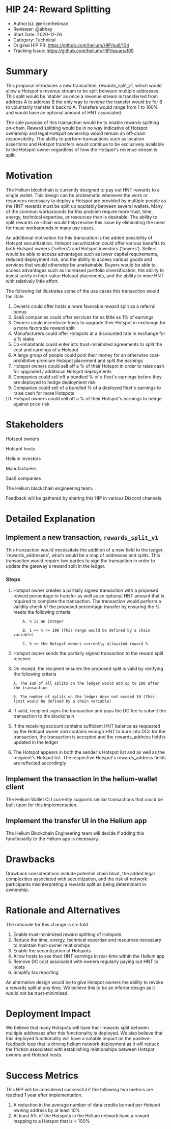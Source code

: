 # HIP 24: Reward Splitting

- Author(s): @ericmheilman
- Reviewer: @abhay
- Start Date: 2020-12-26
- Category: Technical
- Original HIP PR: <https://github.com/helium/HIP/pull/104>
- Tracking Issue: <https://github.com/helium/HIP/issues/105>

# Summary

This proposal introduces a new transaction, rewards_split_v1, which would allow a Hotspot's revenue
stream to be split between multiple addresses. This split would be 'stable' as once a revenue stream
is transferred from address A to address B the only way to reverse the transfer would be for B to
voluntarily transfer it back to A. Transfers would range from 1 to 100% and would have an optional
amount of HNT associated.

The sole purpose of this transaction would be to enable rewards splitting on-chain. Reward splitting
would be in no way indicative of Hotspot ownership and legal Hotspot ownership would remain an
off-chain responsibility. The ability to perform transactions such as location assertions and
Hotspot transfers would continue to be exclusively available to the Hotspot owner regardless of how
the Hotspot's revenue stream is split.

# Motivation

The Helium blockchain is currently designed to pay out HNT rewards to a single wallet. This design
can be problematic whenever the work or resources necessary to deploy a Hotspot are provided by
multiple people as the HNT rewards must be split up equitably between several wallets. Many of the
common workarounds for this problem require more trust, time, energy, technical expertise, or
resources than is desirable. The ability to split rewards on-chain would help resolve this issue by
eliminating the need for these workarounds in many use cases.

An additional motivation for this transcation is the added possibility of Hotspot securitization.
Hotspot securitization could offer various benefits to both Hotspot owners ('sellers') and Hotspot
investors ('buyers'). Sellers would be able to access advantages such as lower capital requirements,
reduced deployment risk, and the ability to access various goods and services that would otherwise
be unattainable. Buyers would be able to access advantages such as increased portfolio
diversification, the ability to invest solely in high-value Hotspot placements, and the ability to
mine HNT with relatively little effort.

The following list illustrates some of the use cases this transaction would facilitate.

1. Owners could offer hosts a more favorable reward split as a referral bonus
2. SaaS companies could offer services for as little as 1% of earnings
3. Owners could incentivize hosts to upgrade their Hotspot in exchange for a more favorable reward
   split
4. Manufacturers could offer Hotspots at a discounted rate in exchange for a % stake
5. Co-inhabitants could enter into trust-minimized agreements to split the cost and earnings of a
   Hotspot
6. A large group of people could pool their money for an otherwise cost-prohibitive premium Hotspot
   placement and split the earnings
7. Hotspot owners could sell off a % of their Hotspot in order to raise cash for upgraded /
   additional Hotspot deployments
8. Companies could sell off a bundled % of a fleet's earnings before they are deployed to hedge
   deployment risk
9. Companies could sell of a bundled % of a deployed fleet's earnings to raise cash for more
   Hotspots
10. Hotspot owners could sell off a % of their Hotspot's earnings to hedge against price risk

# Stakeholders

Hotspot owners

Hotspot hosts

Helium investors

Manufacturers

SaaS companies

The Helium blockchain engineering team.

Feedback will be gathered by sharing this HIP in various Discord channels.

# Detailed Explanation

## Implement a new transaction, `rewards_split_v1`

This transaction would necessitate the addition of a new field to the ledger, 'rewards_addresses',
which would be a map of addresses and splits. This transaction would require two parties to sign the
transaction in order to update the gateway's reward split in the ledger.

### Steps

1.  Hotspot owner creates a partially signed transaction with a proposed reward percentage to
    transfer as well as an optional HNT amount that is required to complete the transaction. The
    transaction would perform a validity check of the proposed percentage transfer by ensuring the %
    meets the following criteria

            A. % is an integer

            B. 1 <= % <= 100 (This range would be defined by a chain variable)

            C. % <= the Hotspot owners currently allocated reward %

2.  Hotspot owner sends the partially signed transaction to the reward split receiver

3.  On receipt, the recipient ensures the proposed split is valid by verifying the following
    criteria

        A. The sum of all splits on the ledger would add up to 100 after the transaction

        B. The number of splits on the ledger does not exceed 10 (This limit would be defined by a chain variable)

4.  If valid, recipient signs the transaction and pays the DC fee to submit the transaction to the
    blockchain

5.  If the receiving account contains sufficient HNT balance as requested by the Hotspot owner and
    contains enough HNT to burn into DCs for the transaction, the transaction is accepted and the
    rewards_address field is updated in the ledger

6.  The Hotspot appears in both the sender's Hotspot list and as well as the recipient's Hotspot
    list. The respective Hotspot's rewards_address fields are reflected accordingly

## Implement the transaction in the helium-wallet client

The Helium Wallet CLI currently supports similar transactions that could be built upon for this
implementation.

## Implement the transfer UI in the Helium app

The Helium Blockchain Engineering team will decide if adding this functionality to the Helium app is
necessary.

# Drawbacks

Drawback considerations include potential chain bloat, the added legal complexities associated with
securitization, and the risk of network participants misinterpreting a rewards split as being
determinant in ownership.

# Rationale and Alternatives

The rationale for this change is six-fold.

1. Enable trust-minimized reward splitting of Hotspots
2. Reduce the time, energy, technical expertise and resources necessary to maintain host-owner
   relationships
3. Enable the securitization of Hotspots
4. Allow hosts to see their HNT earnings in real-time within the Helium app
5. Remove DC cost associated with owners regularly paying out HNT to hosts
6. Simplify tax reporting

An alternative design would be to give Hotspot owners the ability to revoke a rewards split at any
time. We believe this to be an inferior design as it would not be trust-minimized.

# Deployment Impact

We believe that many Hotspots will have their rewards split between multiple addresses after this
functionality is deployed. We also believe that this deployed functionality will have a notable
impact on the positive-feedback loop that is driving helium network deployment as it will reduce the
friction associated with establishing relationships between Hotspot owners and Hotspot hosts.

# Success Metrics

This HIP will be considered successful if the following two metrics are reached 1 year after
implementation.

1. A reduction in the average number of data credits burned per Hotspot owning address by at least
   10%
2. At least 5% of the Hotspots in the Helium network have a reward mapping to a Hotspot that is <
   100%

